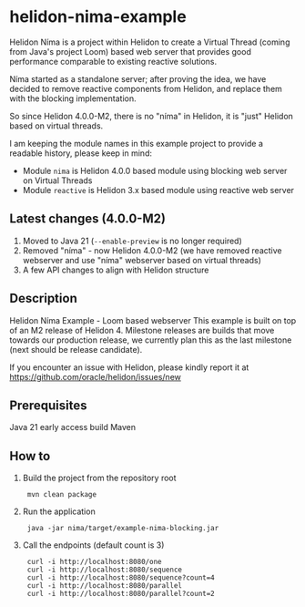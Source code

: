 # helidon-nima-example

Helidon Níma is a project within Helidon to create a Virtual Thread (coming from Java's project Loom) based web server that provides good performance comparable to existing reactive solutions.

Níma started as a standalone server; after proving the idea, we have decided to remove reactive components from Helidon, and replace them with the blocking implementation.

So since Helidon 4.0.0-M2, there is no "níma" in Helidon, it is "just" Helidon based on virtual threads.

I am keeping the module names in this example project to provide a readable history, please keep in mind:

- Module `nima` is Helidon 4.0.0 based module using blocking web server on Virtual Threads
- Module `reactive` is Helidon 3.x based module using reactive web server

## Latest changes (4.0.0-M2)

1. Moved to Java 21 (`--enable-preview` is no longer required)
2. Removed "níma" - now Helidon 4.0.0-M2 
   (we have removed reactive webserver and use "níma" webserver based on virtual threads)
3. A few API changes to align with Helidon structure

## Description
Helidon Níma Example - Loom based webserver
This example is built on top of an M2 release of Helidon 4. Milestone releases are builds that move towards our production release, we currently plan this as the last milestone (next should be release candidate).

If you encounter an issue with Helidon, please kindly report it at https://github.com/oracle/helidon/issues/new 

## Prerequisites
Java 21 early access build
Maven

## How to

1. Build the project from the repository root
 
        mvn clean package
2. Run the application

        java -jar nima/target/example-nima-blocking.jar
3. Call the endpoints (default count is 3)

        curl -i http://localhost:8080/one
        curl -i http://localhost:8080/sequence
        curl -i http://localhost:8080/sequence?count=4
        curl -i http://localhost:8080/parallel
        curl -i http://localhost:8080/parallel?count=2
